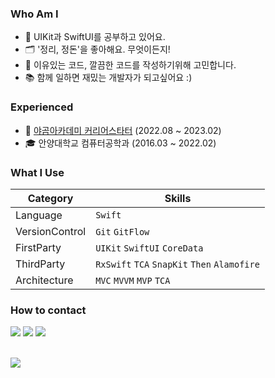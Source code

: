 ### Who Am I
- 🌱 UIKit과 SwiftUI를 공부하고 있어요.
- 🗂️ '정리, 정돈'을 좋아해요. 무엇이든지!
- 🤔 이유있는 코드, 깔끔한 코드를 작성하기위해 고민합니다.
- 📚 함께 일하면 재밌는 개발자가 되고싶어요 :)

### Experienced
- 🐻 [야곰아카데미 커리어스타터](https://github.com/zhilly11/ios-yagom-camp) (2022.08 ~ 2023.02)
- 🎓 안양대학교 컴퓨터공학과 (2016.03 ~ 2022.02)

### What I Use

| Category         | Skills  |
| --------         | ------- |
| Language         | `Swift` |
| VersionControl   | `Git` `GitFlow` |
| FirstParty       | `UIKit` `SwiftUI` `CoreData` |
| ThirdParty       | `RxSwift` `TCA` `SnapKit` `Then` `Alamofire` |
| Architecture     | `MVC` `MVVM` `MVP` `TCA` |

<!--
<img src="https://img.shields.io/badge/Swift-F05138?style=for-the-badge&logo=Swift&logoColor=white"> <img src="https://img.shields.io/badge/iOS-000000?style=for-the-badge&logo=Apple&logoColor=white"> <img src="https://img.shields.io/badge/Xcode-147EFB?style=for-the-badge&logo=Xcode&logoColor=white">
<img src="https://img.shields.io/badge/Git-F05032?style=for-the-badge&logo=Git&logoColor=white"> <img src="https://img.shields.io/badge/Github-181717?style=for-the-badge&logo=Github&logoColor=white">
-->

### How to contact
<a href="https://mail.google.com/mail/?view=cm&amp;fs=1&amp;to=zhzh1x4@gmail.com" target="_blank"><img src="https://img.shields.io/badge/zhzh1x4@gmail.com-EA4335?style=for-the-badge&logo=Gmail&logoColor=white"></a> <a href="https://velog.io/@zhzh1x4/" target="_blank"><img src="https://img.shields.io/badge/Velog-20C997?style=for-the-badge&logo=Velog&logoColor=white"/></a> <a href="https://discord.com" target="_blank"><img src="https://img.shields.io/badge/zhilly-5865F2?style=for-the-badge&logo=Discord&logoColor=white"/></a>

</br>
<!--
<img align="right" src="https://github-readme-stats.vercel.app/api?username=zhilly11&show_icons=true"/>
-->

<img src="https://github-readme-stats.vercel.app/api?username=zhilly11&show_icons=true"/>
